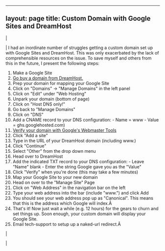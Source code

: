 

---
layout: page
title: Custom Domain with Google Sites and DreamHost
---

  

| 
  

 | 
 I had an inordinate number of struggles getting a custom domain set up with Google Sites and DreamHost. This was only exacerbated by the lack of comprehensible resources on the issue. To save myself and others from this in the future, I present the following steps: 
  

1. Make a Google Site 
2. [Go buy a domain from DreamHost.](http://www.dreamhost.com/domains/)
3. Prep your domain for mapping your Google Site 
  1. Click on "Domains" -\> "Manage Domains" in the left panel 
  2. Click on "Edit" under "Web Hosting"  
  3. Unpark your domain (bottom of page) 
  4. Click on "Host DNS only!" 
  5. Go back to "Manage Domains" 
  6. Click on "DNS" 
  7. Add a CNAME record to your DNS configuration: 
    - Name = www
    - Value = ghs.googlehosted.com)
4. [Verify your domain with Google's Webmaster Tools](https://www.google.com/webmasters/tools)
  1. Click "Add a site" 
  2. Type in the URL of your DreamHost domain (including www.) 
  3. Click "Continue" 
  4. Select "Other" from the drop down menu 
  5. Head over to DreamHost 
  6. Add the indicated TXT record to your DNS configuration: 
    - Leave "Name" blank 
    - Enter the string Google gave you as the "Value" 
  7. Click "Verify" when you're done (this may take a few minutes) 
5. Map your Google Site to your new domain 
  1. Head on over to the "Manage Site" Page 
  2. Click on "Web Address" in the navigation bar on the left 
  3. Type your web address into the bar (include "www.") and click Add 
  4. You should see your web address pop up as "Canonical". This means that this is the address which Google will index.Â 
6. That's it! Now just wait a while (e.g. 12 hours) for the gears to churn and set things up. Soon enough, your custom domain will display your Google Site.  
7. Email tech-support to setup up a naked-url redirect.Â 

 | 
  

 |

  

